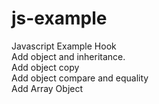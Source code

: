 # js-example
Javascript Example
Hook  
Add object and inheritance.  
Add object copy  
Add object compare and equality  
Add Array Object
